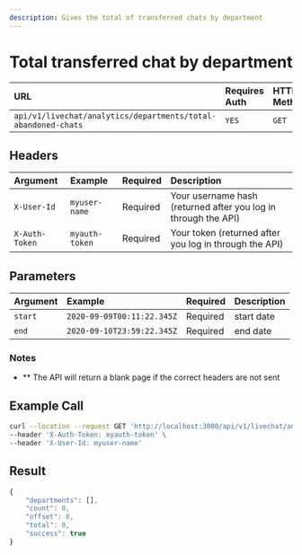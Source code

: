 ```yaml
---
description: Gives the total of transferred chats by department
---
```


# Total transferred chat by department



| URL | Requires Auth | HTTP Method |
| :--- | :--- | :--- |
| `api/v1/livechat/analytics/departments/total-abandoned-chats` | `YES` | `GET` |

## Headers

| Argument | Example | Required | Description |
| :--- | :--- | :--- | :--- |
| `X-User-Id` | `myuser-name` | Required | Your username hash \(returned after you log in through the API\) |
| `X-Auth-Token` | `myauth-token` | Required | Your token \(returned after you log in through the API\) |

## Parameters

| Argument | Example | Required | Description |
| :--- | :--- | :--- | :--- |
| `start` | `2020-09-09T00:11:22.345Z` | Required | start date |
| `end` | `2020-09-10T23:59:22.345Z` | Required | end date |

### Notes

* \*\* The API will return a blank page if the correct headers are not sent

## Example Call

```bash
curl --location --request GET 'http://localhost:3000/api/v1/livechat/analytics/departments/total-abandoned-chats?start=2020-02-12T00:11:22.345Z&end=2020-02-18T23:59:22.345Z' \
--header 'X-Auth-Token: myauth-token' \
--header 'X-User-Id: myuser-name'
```

## Result

```javascript
{
    "departments": [],
    "count": 0,
    "offset": 0,
    "total": 0,
    "success": true
}
```

## 

